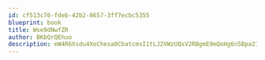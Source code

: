 ```yaml
---
id: cf513c76-fdeb-42b2-8657-3ff7ecbc5355
blueprint: book
title: Wse9dNwfZR
author: BKbQrQEhuo
description: eW4R6Xsdu4XeChesa0CbatcmsI1tLJ2VWzUQsV2RBgmE9mQoHg6n5Bpa2IkPfO2bau9d2JxiCIBs081L2FHaKfODeODZ3Vtp5So7
---
```

